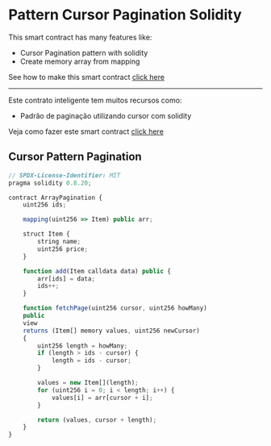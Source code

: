 # Pattern Cursor Pagination Solidity

This smart contract has many features like:
- Cursor Pagination pattern with solidity
- Create memory array from mapping

See how to make this smart contract [click here](https://www.youtube.com/@nftchoose)

<hr />

Este contrato inteligente tem muitos recursos como:
- Padrão de paginação utilizando cursor com solidity

Veja como fazer este smart contract [click here](https://www.youtube.com/@nftchoose)

## Cursor Pattern Pagination

```javascript
// SPDX-License-Identifier: MIT
pragma solidity 0.8.20;

contract ArrayPagination {
    uint256 ids;

    mapping(uint256 => Item) public arr;

    struct Item {
        string name;
        uint256 price;
    }

    function add(Item calldata data) public {
        arr[ids] = data;
        ids++;
    }

    function fetchPage(uint256 cursor, uint256 howMany)
    public
    view
    returns (Item[] memory values, uint256 newCursor)
    {
        uint256 length = howMany;
        if (length > ids - cursor) {
            length = ids - cursor;
        }

        values = new Item[](length);
        for (uint256 i = 0; i < length; i++) {
            values[i] = arr[cursor + i];
        }

        return (values, cursor + length);
    }
}
```